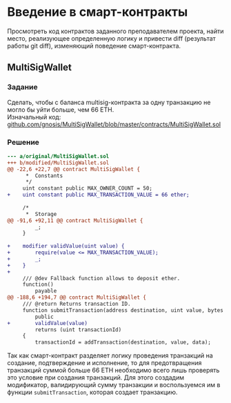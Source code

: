 # Введение в смарт-контракты
Просмотреть код контрактов заданного преподавателем проекта, найти место, реализующее определенную логику и привести diff (результат работы git diff), изменяющий поведение смарт-контракта.

## MultiSigWallet
### Задание
Сделать, чтобы с баланса multisig-контракта за одну транзакцию не могло бы уйти больше, чем 66 ETH.  
Изначальный код: [github.com/gnosis/MultiSigWallet/blob/master/contracts/MultiSigWallet.sol](github.com/gnosis/MultiSigWallet/blob/master/contracts/MultiSigWallet.sol)
### Решение
```diff
--- a/original/MultiSigWallet.sol
+++ b/modified/MultiSigWallet.sol
@@ -22,6 +22,7 @@ contract MultiSigWallet {
      *  Constants
      */
     uint constant public MAX_OWNER_COUNT = 50;
+    uint constant public MAX_TRANSACTION_VALUE = 66 ether;
 
     /*
      *  Storage
@@ -91,6 +92,11 @@ contract MultiSigWallet {
         _;
     }
 
+    modifier validValue(uint value) {
+        require(value <= MAX_TRANSACTION_VALUE);
+        _;
+    }
+
     /// @dev Fallback function allows to deposit ether.
     function()
         payable
@@ -188,6 +194,7 @@ contract MultiSigWallet {
     /// @return Returns transaction ID.
     function submitTransaction(address destination, uint value, bytes data)
         public
+        validValue(value)
         returns (uint transactionId)
     {
         transactionId = addTransaction(destination, value, data);
```

Так как смарт-контракт разделяет логику проведения транзакций на создание, подтверждение и исполнение, то для предотвращения транзакций суммой больше 66 ETH необходимо всего лишь проверять это условие при создания транзакций. Для этого создадим модификатор, валидирующий сумму транзакции и воспользуемся им в функции `submitTransaction`, которая создает транзакцию.